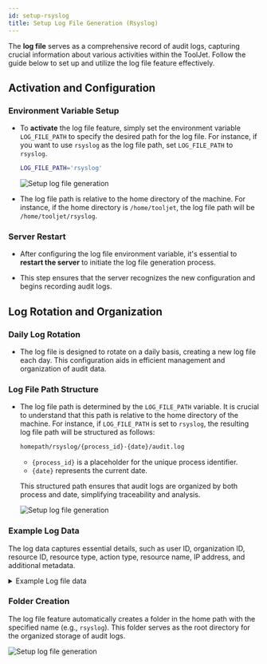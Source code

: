 ```yaml
---
id: setup-rsyslog
title: Setup Log File Generation (Rsyslog)
---
```

<div style={{paddingBottom:'24px'}}>

The **log file** serves as a comprehensive record of audit logs, capturing crucial information about various activities within the ToolJet. Follow the guide below to set up and utilize the log file feature effectively.

</div>

<div >

## Activation and Configuration

### Environment Variable Setup

- To **activate** the log file feature, simply set the environment variable `LOG_FILE_PATH` to specify the desired path for the log file. For instance, if you want to use `rsyslog` as the log file path, set `LOG_FILE_PATH` to `rsyslog`.

  ```bash
  LOG_FILE_PATH='rsyslog'
  ```

  <div style={{textAlign: 'center'}}>
    <img style={{ border:'0', marginBottom:'15px', borderRadius:'5px', boxShadow: '0px 1px 3px rgba(0, 0, 0, 0.2)' }} className="screenshot-full" src="/img/how-to/setup-rsyslog/envfile.png" alt="Setup log file generation" />
  </div>

- The log file path is relative to the home directory of the machine. For instance, if the home directory is `/home/tooljet`, the log file path will be `/home/tooljet/rsyslog`.

### Server Restart
   
- After configuring the log file environment variable, it's essential to **restart the server** to initiate the log file generation process.

- This step ensures that the server recognizes the new configuration and begins recording audit logs.

</div>

<div >

## Log Rotation and Organization

### Daily Log Rotation

- The log file is designed to rotate on a daily basis, creating a new log file each day. This configuration aids in efficient management and organization of audit data.

### Log File Path Structure

- The log file path is determined by the `LOG_FILE_PATH` variable. It is crucial to understand that this path is relative to the home directory of the machine. For instance, if `LOG_FILE_PATH` is set to `rsyslog`, the resulting log file path will be structured as follows:  

  ```bash
  homepath/rsyslog/{process_id}-{date}/audit.log
  ```
  
  - `{process_id}` is a placeholder for the unique process identifier.
  - `{date}` represents the current date.
  
  This structured path ensures that audit logs are organized by both process and date, simplifying traceability and analysis.

  <div style={{textAlign: 'center'}}>
    <img style={{ border:'0', marginBottom:'15px', borderRadius:'5px', boxShadow: '0px 1px 3px rgba(0, 0, 0, 0.2)' }} className="screenshot-full" src="/img/how-to/setup-rsyslog/timestamp.png" alt="Setup log file generation" />
  </div>

### Example Log Data
   
The log data captures essential details, such as user ID, organization ID, resource ID, resource type, action type, resource name, IP address, and additional metadata.

<details>
<summary>Example Log file data</summary>

```bash
{
  level: 'info',
  message: 'PERFORM APP_CREATE OF awdasdawdwd APP',
  timestamp: '2023-11-02 17:12:40',
  auditLog: {
    userId: '0ad48e21-e7a2-4597-9568-c4535aedf687',
    organizationId: 'cf8e132f-a68a-4c81-a0d4-3617b79e7b17',
    resourceId: 'eac02f79-b8e2-495a-bffe-82633416c829',
    resourceType: 'APP',
    actionType: 'APP_CREATE',
    resourceName: 'awdasdawdwd',
    ipAddress: '::1',
    metadata: {
      userAgent: 'Mozilla/5.0 (Macintosh; Intel Mac OS X 10_15_7) AppleWebKit/537.36 (KHTML, like Gecko) Chrome/118.0.0.0 Safari/537.36',
      tooljetVersion: '2.22.2-ee2.8.3'
    }
  },
  label: 'APP'
}
```

</details>

### Folder Creation

The log file feature automatically creates a folder in the home path with the specified name (e.g., `rsyslog`). This folder serves as the root directory for the organized storage of audit logs.

<div style={{textAlign: 'center'}}>
  <img style={{ border:'0', marginBottom:'15px', borderRadius:'5px', boxShadow: '0px 1px 3px rgba(0, 0, 0, 0.2)' }} className="screenshot-full" src="/img/how-to/setup-rsyslog/folder.png" alt="Setup log file generation" />
</div>

</div>